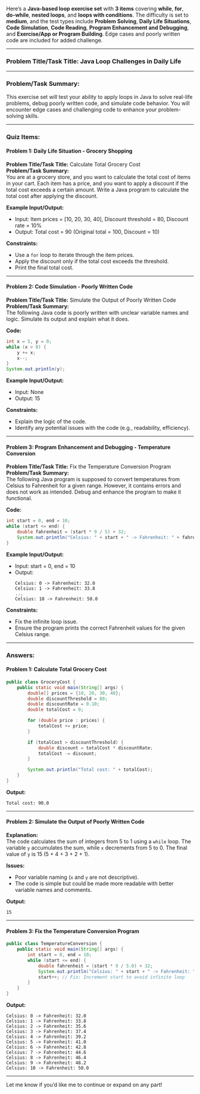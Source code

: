 Here’s a **Java-based loop exercise set** with **3 items** covering **while**, **for**, **do-while**, **nested loops**, and **loops with conditions**. The difficulty is set to **medium**, and the test types include **Problem Solving**, **Daily Life Situations**, **Code Simulation**, **Code Reading**, **Program Enhancement and Debugging**, and **Exercise/App or Program Building**. Edge cases and poorly written code are included for added challenge.

---

### **Problem Title/Task Title: Java Loop Challenges in Daily Life**

---

### **Problem/Task Summary:**
This exercise set will test your ability to apply loops in Java to solve real-life problems, debug poorly written code, and simulate code behavior. You will encounter edge cases and challenging code to enhance your problem-solving skills.

---

### **Quiz Items:**

#### **Problem 1: Daily Life Situation - Grocery Shopping**

**Problem Title/Task Title:** Calculate Total Grocery Cost  
**Problem/Task Summary:**  
You are at a grocery store, and you want to calculate the total cost of items in your cart. Each item has a price, and you want to apply a discount if the total cost exceeds a certain amount. Write a Java program to calculate the total cost after applying the discount.  

**Example Input/Output:**  
- Input: Item prices = [10, 20, 30, 40], Discount threshold = 80, Discount rate = 10%  
- Output: Total cost = 90 (Original total = 100, Discount = 10)  

**Constraints:**  
- Use a `for` loop to iterate through the item prices.  
- Apply the discount only if the total cost exceeds the threshold.  
- Print the final total cost.  

---

#### **Problem 2: Code Simulation - Poorly Written Code**

**Problem Title/Task Title:** Simulate the Output of Poorly Written Code  
**Problem/Task Summary:**  
The following Java code is poorly written with unclear variable names and logic. Simulate its output and explain what it does.  

**Code:**
```java
int x = 5, y = 0;
while (x > 0) {
    y += x;
    x--;
}
System.out.println(y);
```

**Example Input/Output:**  
- Input: None  
- Output: 15  

**Constraints:**  
- Explain the logic of the code.  
- Identify any potential issues with the code (e.g., readability, efficiency).  

---

#### **Problem 3: Program Enhancement and Debugging - Temperature Conversion**

**Problem Title/Task Title:** Fix the Temperature Conversion Program  
**Problem/Task Summary:**  
The following Java program is supposed to convert temperatures from Celsius to Fahrenheit for a given range. However, it contains errors and does not work as intended. Debug and enhance the program to make it functional.  

**Code:**
```java
int start = 0, end = 10;
while (start <= end) {
    double fahrenheit = (start * 9 / 5) + 32;
    System.out.println("Celsius: " + start + " -> Fahrenheit: " + fahrenheit);
}
```

**Example Input/Output:**  
- Input: start = 0, end = 10  
- Output:  
  ```
  Celsius: 0 -> Fahrenheit: 32.0
  Celsius: 1 -> Fahrenheit: 33.8
  ...
  Celsius: 10 -> Fahrenheit: 50.0
  ```

**Constraints:**  
- Fix the infinite loop issue.  
- Ensure the program prints the correct Fahrenheit values for the given Celsius range.  

---

### **Answers:**

#### **Problem 1: Calculate Total Grocery Cost**
```java
public class GroceryCost {
    public static void main(String[] args) {
        double[] prices = {10, 20, 30, 40};
        double discountThreshold = 80;
        double discountRate = 0.10;
        double totalCost = 0;

        for (double price : prices) {
            totalCost += price;
        }

        if (totalCost > discountThreshold) {
            double discount = totalCost * discountRate;
            totalCost -= discount;
        }

        System.out.println("Total cost: " + totalCost);
    }
}
```

**Output:**  
```
Total cost: 90.0
```

---

#### **Problem 2: Simulate the Output of Poorly Written Code**
**Explanation:**  
The code calculates the sum of integers from 5 to 1 using a `while` loop. The variable `y` accumulates the sum, while `x` decrements from 5 to 0. The final value of `y` is 15 (5 + 4 + 3 + 2 + 1).  

**Issues:**  
- Poor variable naming (`x` and `y` are not descriptive).  
- The code is simple but could be made more readable with better variable names and comments.  

**Output:**  
```
15
```

---

#### **Problem 3: Fix the Temperature Conversion Program**
```java
public class TemperatureConversion {
    public static void main(String[] args) {
        int start = 0, end = 10;
        while (start <= end) {
            double fahrenheit = (start * 9 / 5.0) + 32;
            System.out.println("Celsius: " + start + " -> Fahrenheit: " + fahrenheit);
            start++; // Fix: Increment start to avoid infinite loop
        }
    }
}
```

**Output:**  
```
Celsius: 0 -> Fahrenheit: 32.0
Celsius: 1 -> Fahrenheit: 33.8
Celsius: 2 -> Fahrenheit: 35.6
Celsius: 3 -> Fahrenheit: 37.4
Celsius: 4 -> Fahrenheit: 39.2
Celsius: 5 -> Fahrenheit: 41.0
Celsius: 6 -> Fahrenheit: 42.8
Celsius: 7 -> Fahrenheit: 44.6
Celsius: 8 -> Fahrenheit: 46.4
Celsius: 9 -> Fahrenheit: 48.2
Celsius: 10 -> Fahrenheit: 50.0
```

---

Let me know if you’d like me to continue or expand on any part!
